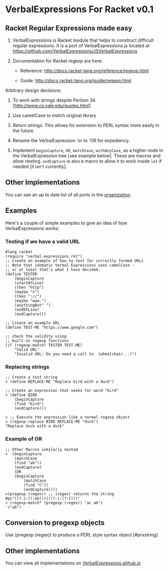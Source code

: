 VerbalExpressions For Racket v0.1
=================================

## Racket Regular Expressions made easy

1. VerbalExpressions is  Racket module that helps to construct difficult regular expressions. It is a port of VerbalExpressions.js located at https://github.com/VerbalExpressions/JSVerbalExpressions

1. Documentation for Racket regexp are here:

   + Reference: http://docs.racket-lang.org/reference/regexp.html
   
   + Guide: http://docs.racket-lang.org/guide/regexp.html
   

Arbitrary design decisions:

1. To work with strings despite Perlism 34 [http://www.cs.yale.edu/quotes.html]

1. Use camelCase to match original library

1. Return strings. This allows for extension to PERL syntax more easily in the future.

1. Rename the VerbalExpression 'or to 'OR for expediency.

1. Implement `beginCapture`, `OR`, `matchCase`, `withAnyCase`, as a higher node in the VerbalExpression tree [see example below]. These are macros and allow nesting. `endCapture` is also a macro to allow it to work inside `let` if needed [it isn't currently].


## Other Implementations
You can see an up to date list of all ports in the [organization](https://github.com/VerbalExpressions). 

## Examples
Here's a couple of simple examples to give an idea of how VerbalExpressions works:

### Testing if we have a valid URL

	#lang racket
	(require "verbal-expressions.rkt")
	;; Create an example of how to test for correctly formed URLs
	;; Note that idomatic Verbal Expressions uses camelCase -
	;; or at least that's what I have decided.
	(define TESTER 
		(beginCapture
		(startOfLine)
		(then "http")
		(maybe "s")
		(then "://")
		(maybe "www.")
		(anythingBut" ")
		(endOfLine)
		(endCapture)))

	;; Create an example URL
	(define TEST-ME "https://www.google.com")

	;; check the validity using
	;; built-in regexp functions
	(if (regexp-match? TESTER TEST-ME)
		"Valid URL"
		"Invalid URL: Do you need a call to  (wheelchair...)")

### Replacing strings

	;; Create a test string
	> (define REPLACE-ME "Replace bird with a duck")

	;; Create an expression that seeks for word "bird"
	> (define BIRD
		(beginCapture
		(find "bird")
		(endCapture)))

	> ;; Execute the expression like a normal regexp object
	> (regexp-replace BIRD REPLACE-ME "duck")
	"Replace duck with a duck"
	
### Example of OR 
	;; Other Macros similarly nested
	>  (beginCapture
		(matchCase
		(find "ab"))
		(endCapture)
		(OR
		(beginCapture
			(matchCase
			(find "C"))
			(endCapture))))
	>(pregexp (regex)) ;; (regex) returns the string
	#px"((?-i:(?:ab)))|((?-i:(?:C)))"
	> (regexp-match* (pregexp (regex)) "ac ab")
	'("ab")
	
## Conversion to pregexp objects

Use (pregexp (regex)) to produce a PERL style syntax object [#prx*string*]
   
## Other implementations  
You can view all implementations on [VerbalExpressions.github.io](http://VerbalExpressions.github.io)





